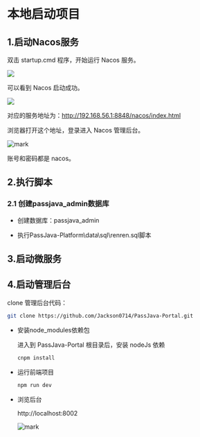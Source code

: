# 本地启动项目

## 1.启动Nacos服务

双击 startup.cmd 程序，开始运行 Nacos 服务。

![](http://cdn.jayh.club/blog/20210330/9cYX4nOqDFrQ.png?imageslim)

可以看到 Nacos 启动成功。

![](http://cdn.jayh.club/blog/20210330/C7buFXeeiK70.png?imageslim)

对应的服务地址为：http://192.168.56.1:8848/nacos/index.html

浏览器打开这个地址，登录进入 Nacos 管理后台。

![mark](http://cdn.jayh.club/blog/20210330/0NGQVcINCVIP.png?imageslim)

账号和密码都是 nacos。

## 2.执行脚本

### 2.1 创建passjava_admin数据库

- 创建数据库：passjava_admin

- 执行PassJava-Platform\data\sql\renren.sql脚本




## 3.启动微服务



## 4.启动管理后台

clone 管理后台代码：

```sh
git clone https://github.com/Jackson0714/PassJava-Portal.git
```

- 安装node_modules依赖包

  进入到 PassJava-Portal 根目录后，安装 nodeJs 依赖

  ``` sh
  cnpm install
  ```

- 运行前端项目

  ```  sh
  npm run dev
  ```

- 浏览后台

  http://localhost:8002

  ![mark](http://cdn.jayh.club/blog/20200411/F6qFoEbBFFKP.png?imageslim)

